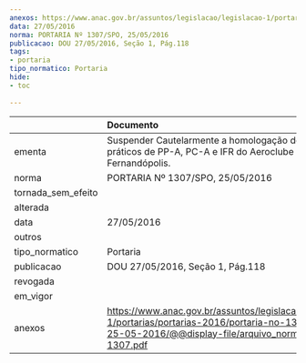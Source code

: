 ```yaml
---
anexos: https://www.anac.gov.br/assuntos/legislacao/legislacao-1/portarias/portarias-2016/portaria-no-1307-spo-25-05-2016/@@display-file/arquivo_norma/PA2016-1307.pdf
data: 27/05/2016
norma: PORTARIA Nº 1307/SPO, 25/05/2016
publicacao: DOU 27/05/2016, Seção 1, Pág.118
tags:
- portaria
tipo_normatico: Portaria
hide: 
- toc 
 
---
```


|                    | Documento                                                                                                                                                      |
|:-------------------|:---------------------------------------------------------------------------------------------------------------------------------------------------------------|
| ementa             | Suspender Cautelarmente a homologação dos cursos práticos de PP-A, PC-A e IFR do Aeroclube de Fernandópolis.                                                   |
| norma              | PORTARIA Nº 1307/SPO, 25/05/2016                                                                                                                               |
| tornada_sem_efeito |                                                                                                                                                                |
| alterada           |                                                                                                                                                                |
| data               | 27/05/2016                                                                                                                                                     |
| outros             |                                                                                                                                                                |
| tipo_normatico     | Portaria                                                                                                                                                       |
| publicacao         | DOU 27/05/2016, Seção 1, Pág.118                                                                                                                               |
| revogada           |                                                                                                                                                                |
| em_vigor           |                                                                                                                                                                |
| anexos             | https://www.anac.gov.br/assuntos/legislacao/legislacao-1/portarias/portarias-2016/portaria-no-1307-spo-25-05-2016/@@display-file/arquivo_norma/PA2016-1307.pdf |